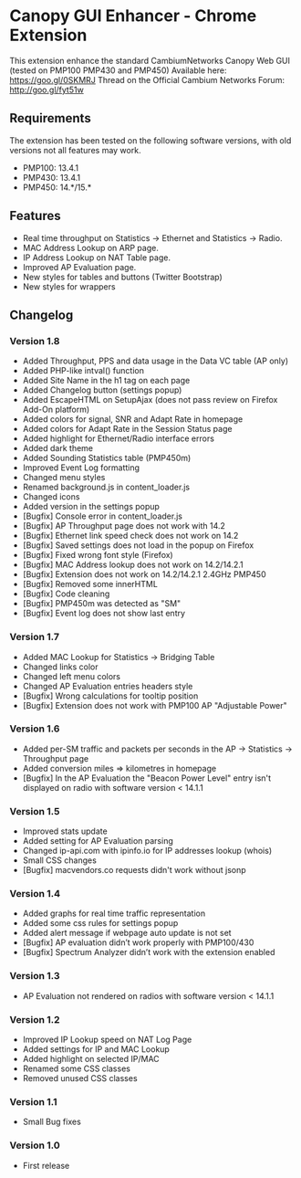 Canopy GUI Enhancer - Chrome Extension
==========

This extension enhance the standard CambiumNetworks Canopy Web GUI (tested on PMP100 PMP430 and PMP450)
Available here: https://goo.gl/0SKMRJ
Thread on the Official Cambium Networks Forum: http://goo.gl/fyt51w

## Requirements

The extension has been tested on the following software versions, with old versions not all features may work.

* PMP100: 13.4.1
* PMP430: 13.4.1
* PMP450: 14.\*/15.\*

## Features

* Real time throughput on Statistics -> Ethernet and Statistics -> Radio.
* MAC Address Lookup on ARP page.
* IP Address Lookup on NAT Table page.
* Improved AP Evaluation page.
* New styles for tables and buttons (Twitter Bootstrap)
* New styles for wrappers

## Changelog

### Version 1.8

* Added Throughput, PPS and data usage in the Data VC table (AP only)
* Added PHP-like intval() function
* Added Site Name in the h1 tag on each page
* Added Changelog button (settings popup)
* Added EscapeHTML on SetupAjax (does not pass review on Firefox Add-On platform)
* Added colors for signal, SNR and Adapt Rate in homepage
* Added colors for Adapt Rate in the Session Status page
* Added highlight for Ethernet/Radio interface errors
* Added dark theme
* Added Sounding Statistics table (PMP450m)
* Improved Event Log formatting
* Changed menu styles
* Renamed background.js in content_loader.js
* Changed icons
* Added version in the settings popup
* [Bugfix] Console error in content_loader.js
* [Bugfix] AP Throughput page does not work with 14.2
* [Bugfix] Ethernet link speed check does not work on 14.2
* [Bugfix] Saved settings does not load in the popup on Firefox
* [Bugfix] Fixed wrong font style (Firefox)
* [Bugfix] MAC Address lookup does not work on 14.2/14.2.1
* [Bugfix] Extension does not work on 14.2/14.2.1 2.4GHz PMP450
* [Bugfix] Removed some innerHTML
* [Bugfix] Code cleaning
* [Bugfix] PMP450m was detected as "SM"
* [Bugfix] Event log does not show last entry

### Version 1.7

* Added MAC Lookup for Statistics -> Bridging Table
* Changed links color
* Changed left menu colors
* Changed AP Evaluation entries headers style
* [Bugfix] Wrong calculations for tooltip position
* [Bugfix] Extension does not work with PMP100 AP "Adjustable Power"

### Version 1.6

* Added per-SM traffic and packets per seconds in the AP -> Statistics -> Throughput page
* Added conversion miles => kilometres in homepage
* [Bugfix] In the AP Evaluation the "Beacon Power Level" entry isn't displayed on radio with software version < 14.1.1

### Version 1.5

* Improved stats update
* Added setting for AP Evaluation parsing
* Changed ip-api.com with ipinfo.io for IP addresses lookup (whois)
* Small CSS changes
* [Bugfix] macvendors.co requests didn't work without jsonp

### Version 1.4

* Added graphs for real time traffic representation
* Added some css rules for settings popup
* Added alert message if webpage auto update is not set
* [Bugfix] AP evaluation didn’t work properly with PMP100/430
* [Bugfix] Spectrum Analyzer didn’t work with the extension enabled

### Version 1.3

* AP Evaluation not rendered on radios with software version < 14.1.1

### Version 1.2

* Improved IP Lookup speed on NAT Log Page
* Added settings for IP and MAC Lookup
* Added highlight on selected IP/MAC
* Renamed some CSS classes
* Removed unused CSS classes

### Version 1.1

* Small Bug fixes

### Version 1.0

* First release
